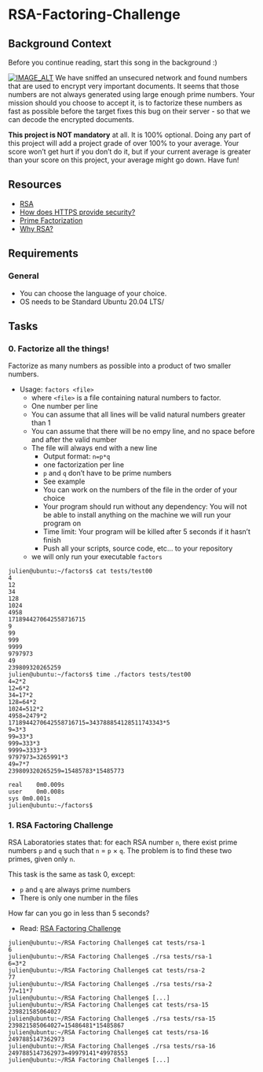 # RSA-Factoring-Challenge

## Background Context

Before you continue reading, start this song in the background :)

[![IMAGE_ALT](https://img.youtube.com/vi/tGSUjuSBt1A/0.jpg)](https://www.youtube.com/watch?v=tGSUjuSBt1A)
We have sniffed an unsecured network and found numbers that are used to encrypt very important documents. It seems that those numbers are not always generated using large enough prime numbers. Your mission should you choose to accept it, is to factorize these numbers as fast as possible before the target fixes this bug on their server - so that we can decode the encrypted documents.

**This project is NOT mandatory** at all. It is 100% optional. Doing any part of this project will add a project grade of over 100% to your average. Your score won’t get hurt if you don’t do it, but if your current average is greater than your score on this project, your average might go down. Have fun!

## Resources

- [RSA](https://alx-intranet.hbtn.io/rltoken/VvijGiyWnPt8LDZjICgl1w "RSA")
- [How does HTTPS provide security?](https://alx-intranet.hbtn.io/rltoken/vNd9XWDEu1mgexyIGDMaXQ "How does HTTPS provide security?")
- [Prime Factorization](https://alx-intranet.hbtn.io/rltoken/kYixcru2uFRtLzb29NjiHg "Prime Factorization")
- [Why RSA?](https://alx-intranet.hbtn.io/rltoken/JM9Zrnja-XCQwm5kEzr_xA "Why RSA?")

## Requirements

### General

- You can choose the language of your choice.
- OS needs to be Standard Ubuntu 20.04 LTS/

## Tasks

### 0. Factorize all the things!

Factorize as many numbers as possible into a product of two smaller numbers.

- Usage: `factors <file>`
  - where `<file>` is a file containing natural numbers to factor.
  - One number per line
  - You can assume that all lines will be valid natural numbers greater than 1
  - You can assume that there will be no empy line, and no space before and after the valid number
  - The file will always end with a new line
    - Output format: `n=p*q`
    - one factorization per line
    - `p` and `q` don’t have to be prime numbers
    - See example
    - You can work on the numbers of the file in the order of your choice
    - Your program should run without any dependency: You will not be able to install anything on the machine we will run your program on
    - Time limit: Your program will be killed after 5 seconds if it hasn’t finish
    - Push all your scripts, source code, etc… to your repository
  - we will only run your executable `factors`

```
julien@ubuntu:~/factors$ cat tests/test00 
4
12
34
128
1024
4958
1718944270642558716715
9
99
999
9999
9797973
49
239809320265259
julien@ubuntu:~/factors$ time ./factors tests/test00
4=2*2
12=6*2
34=17*2
128=64*2
1024=512*2
4958=2479*2
1718944270642558716715=343788854128511743343*5
9=3*3
99=33*3
999=333*3
9999=3333*3
9797973=3265991*3
49=7*7
239809320265259=15485783*15485773

real    0m0.009s
user    0m0.008s
sys 0m0.001s
julien@ubuntu:~/factors$ 
```

### 1. RSA Factoring Challenge

RSA Laboratories states that: for each RSA number `n`, there exist prime numbers `p` and `q` such that `n` = `p` × `q`. The problem is to find these two primes, given only `n`.

This task is the same as task 0, except:

- `p` and `q` are always prime numbers
- There is only one number in the files

How far can you go in less than 5 seconds?

- Read: [RSA Factoring Challenge](https://alx-intranet.hbtn.io/rltoken/Cn9Lq_kKNpNx4dmvFMuwgQ "RSA Factoring Challenge")

```
julien@ubuntu:~/RSA Factoring Challenge$ cat tests/rsa-1
6
julien@ubuntu:~/RSA Factoring Challenge$ ./rsa tests/rsa-1
6=3*2
julien@ubuntu:~/RSA Factoring Challenge$ cat tests/rsa-2
77
julien@ubuntu:~/RSA Factoring Challenge$ ./rsa tests/rsa-2
77=11*7
julien@ubuntu:~/RSA Factoring Challenge$ [...]  
julien@ubuntu:~/RSA Factoring Challenge$ cat tests/rsa-15
239821585064027
julien@ubuntu:~/RSA Factoring Challenge$ ./rsa tests/rsa-15 
239821585064027=15486481*15485867
julien@ubuntu:~/RSA Factoring Challenge$ cat tests/rsa-16
2497885147362973
julien@ubuntu:~/RSA Factoring Challenge$ ./rsa tests/rsa-16
2497885147362973=49979141*49978553
julien@ubuntu:~/RSA Factoring Challenge$ [...]
```